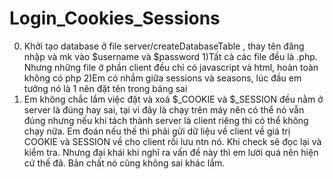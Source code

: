 # Login_Cookies_Sessions
0) Khởi tạo database ở file server/createDatabaseTable , thay tên đăng nhập và mk vào $username và $password
1)Tất cả các file đều là .php. Nhưng những file ở phần client đều chỉ có javascript và html, hoàn toàn không có php
2)Em có nhầm giữa sessions và seasons, lúc đầu em tưởng nó là 1 nên đặt tên trong bảng sai
3) Em không chắc lắm việc đặt và xoá $_COOKIE và $_SESSION đều nằm ở server là đúng hay sai, tại vì đây là chạy trên máy nên có thể nó vẫn đúng nhưng nếu khi tách thành server là client riêng thì có thể không chạy nữa. Em đoán nếu thế thì phải gửi dữ liệu về client về giá trị COOKIE và SESSION về cho client rồi lưu ntn nó. Khi check sẽ đọc lại và kiểm tra. Nhưng đại khái khi nghĩ ra vấn đề này thì em lười quá nên hiện cứ thế đã. Bản chất nó cũng không sai khác lắm.